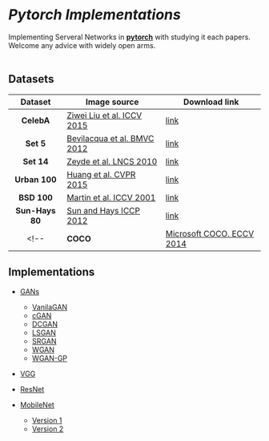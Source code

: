 # _*Pytorch Implementations*_

Implementing Serveral Networks in [**pytorch**](https://pytorch.org) with studying it each papers. Welcome any advice with widely open arms.
<br></br>

## Datasets
| Dataset | Image source | Download link |
| :----: | ---- | ---- |
| **CelebA** | [Ziwei Liu et al. ICCV 2015](http://mmlab.ie.cuhk.edu.hk/projects/CelebA.html) | [link](https://drive.google.com/drive/folders/0B7EVK8r0v71pWEZsZE9oNnFzTm8) |
| **Set 5** |  [Bevilacqua et al. BMVC 2012](http://people.rennes.inria.fr/Aline.Roumy/results/SR_BMVC12.html)  | [link](https://uofi.box.com/shared/static/kfahv87nfe8ax910l85dksyl2q212voc.zip) |
| **Set 14** |  [Zeyde et al. LNCS 2010](https://sites.google.com/site/romanzeyde/research-interests)  | [link](https://uofi.box.com/shared/static/igsnfieh4lz68l926l8xbklwsnnk8we9.zip) |
| **Urban 100** | [Huang et al. CVPR 2015](https://sites.google.com/site/jbhuang0604/publications/struct_sr)  | [link](https://uofi.box.com/shared/static/65upg43jjd0a4cwsiqgl6o6ixube6klm.zip) |
| **BSD 100** | [Martin et al. ICCV 2001](https://www.eecs.berkeley.edu/Research/Projects/CS/vision/bsds/) | [link](https://uofi.box.com/shared/static/qgctsplb8txrksm9to9x01zfa4m61ngq.zip) |
| **Sun-Hays 80** | [Sun and Hays ICCP 2012](http://cs.brown.edu/~lbsun/SRproj2012/SR_iccp2012.html) | [link](https://uofi.box.com/shared/static/rirohj4773jl7ef752r330rtqw23djt8.zip) |
<!--| **COCO** | [Microsoft COCO. ECCV 2014](https://arxiv.org/pdf/1405.0312.pdf) | [link](http://cocodataset.org/#download) |-->



## Implementations
+ [GANs](./Implementations/GANs)
  + [VanilaGAN](./Implementations/GANs/VanilaGAN)
  + [cGAN](./Implementations/GANs/cGAN)
  + [DCGAN](./Implementations/GANs/DCGAN)
  + [LSGAN](./Implementations/GANs/LSGAN)
  + [SRGAN](./Implementations/GANs/SRGAN)
  + [WGAN](./Implementations/GANs/WGAN)
  + [WGAN-GP](./Implementations/GANs/WGAN-GP)

+ [VGG](./Implementations/VGG/)
+ [ResNet](./Implementations/ResNet)
+ [MobileNet](./Implementations/MobileNet)
  + [Version 1](./Implementations/MobileNet/V1)
  + [Version 2](./Implementations/MobileNet/V2)
